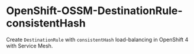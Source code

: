 # OpenShift-OSSM-DestinationRule-consistentHash
Create `DestinationRule` with `consistentHash` load-balancing in OpenShift 4 with Service Mesh.
